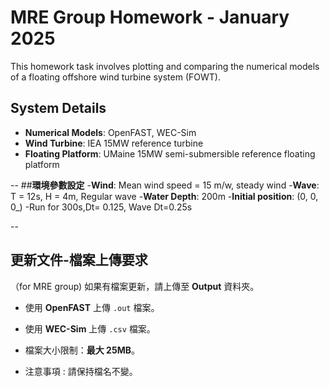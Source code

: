# MRE Group Homework - January 2025
This homework task involves plotting and comparing the numerical models of a floating offshore wind turbine system (FOWT).

## **System Details**
- **Numerical Models**: OpenFAST, WEC-Sim  
- **Wind Turbine**: IEA 15MW reference turbine  
- **Floating Platform**: UMaine 15MW semi-submersible reference floating platform  

--
##**環境參數設定**
-**Wind**: Mean wind speed = 15 m/w, steady wind
-**Wave**: T = 12s, H = 4m, Regular wave
-**Water Depth**: 200m 
-**Initial position**: (0, 0, 0_)
-Run for 300s,Dt= 0.125,  Wave Dt=0.25s

--
## 更新文件-檔案上傳要求
（for MRE group) 如果有檔案更新，請上傳至 **Output** 資料夾。
- 使用 **OpenFAST** 上傳 `.out` 檔案。
- 使用 **WEC-Sim** 上傳 `.csv` 檔案。
- 檔案大小限制：**最大 25MB**。

- 注意事項 : 請保持檔名不變。
